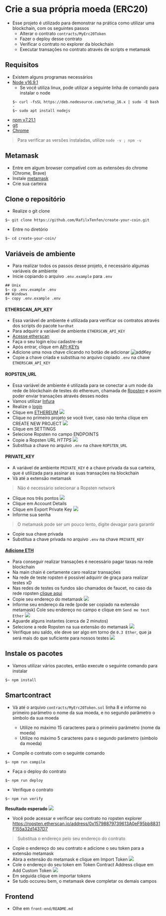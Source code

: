 # Crie a sua própria moeda (ERC20)

- Esse projeto é utilizado para demonstrar na prática como utilizar uma blockchain, com os seguintes passos
  - Alterar o contrato `contracts/MyErc20Token`
  - Fazer o deploy desse contrato
  - Verificar o contrato no explorer da blockchain
  - Executar transações no contrato através de scripts e metamask

## Requisitos
- Existem alguns programas necessários
- [Node v16.9.1](https://nodejs.org/en/blog/release/v16.9.1/)
  - Se você utiliza linux, pode utilizar a seguinte linha de comando para instalar o node
  ```shell
  $~ curl -fsSL https://deb.nodesource.com/setup_16.x | sudo -E bash -
  $~ sudo apt install nodejs
  ```
- [npm v7.21.1](https://docs.npmjs.com/downloading-and-installing-node-js-and-npm)
- [git](https://github.com/git-guides/install-git)
- [Chrome](https://www.google.com/chrome/)
> Para verificar as versões instaladas, utilize `node -v ; npm -v`


## Metamask
- Entre em algum browser compatível com as extensões do chrome (Chrome, Brave)
- Instale [metamask](https://chrome.google.com/webstore/detail/metamask/nkbihfbeogaeaoehlefnkodbefgpgknn?hl=en)
- Crie sua carteira

## Clone o repositório
- Realize o git clone
```shell
$~ git clone https://github.com/RafilxTenfen/create-your-coin.git
```
- Entre no diretório
```shell
$~ cd create-your-coin/
```

## Variáveis de ambiente
- Para realizar todos os passos desse projeto, é necessário algumas variáveis de ambiente
- Inicie copiando o arquivo `.env.example` para `.env`
```shell
## Unix
$~ cp .env.example .env
## Windows
$~ copy .env.example .env
```

#### ETHERSCAN_API_KEY
- Essa variável de ambiente é utilizada para verificar os contratos através dos scripts do pacote `hardhat`
- Para adquirir a variável de ambiente `ETHERSCAN_API_KEY`
- [Acesse etherscan](https://etherscan.io/login)
- Faça o seu login e/ou cadastre-se
- Após entrar, clique em [API-KEYs](https://etherscan.io/myapikey)
- Adicione uma nova chave clicando no botão de adicionar
![addKey](https://i.imgur.com/WCXMrX0.png)
- Copie a chave criada e substitua no arquivo copiado `.env` na chave `ETHERSCAN_API_KEY`

#### ROPSTEN_URL
- Essa variável de ambiente é utilizada para se conectar a um node da rede de blockchain de testes do ethereum, chamada de [Ropsten](https://ropsten.etherscan.io/) e assim poder enviar transações através desses nodes
- Vamos utilizar [Infura](https://infura.io/)
- Realize o [login](https://infura.io/login)
- Clique em [ETHEREUM](https://infura.io/dashboard/ethereum)
![](https://i.imgur.com/KWnGPDL.png)
- Clique no primeiro projeto se você tiver, caso não tenha clique em CREATE NEW PROJECT
![](https://i.imgur.com/9Zi0bNk.png)
- Clique em SETTINGS
- Selecione Ropsten no campo ENDPOINTS
- Copie a Ropsten URL *HTTPS*
![](https://i.imgur.com/8BUBnlM.png)
- Substitua a chave no arquivo `.env` na chave `ROPSTEN_URL`

#### PRIVATE_KEY
- A variável de ambiente `PRIVATE_KEY` é a chave privada da sua carteira, que é utilizada para assinar as suas transações na blockchain
- Vá até a extensão metamask
> Não é necessário selecionar a Ropsten network
- Clique nos três pontos
![](https://i.imgur.com/mCZCCFu.png)
- Clique em Account Details
- Clique em Export Private Key
![](https://i.imgur.com/Zq4VgOC.png)
- Informe sua senha
> O metamask pode ser um pouco lento, digite devagar para garantir
- Copie sua chave privada
- Substitua a chave privada no arquivo `.env` na chave `PRIVATE_KEY`

#### [Adicione ETH](https://faucet.ropsten.be/)
- Para conseguir realizar transações é necessário pagar taxas na rede blockchain
- Na main chain é certamente caro realizar transações
- Na rede de teste ropsten é possível adquirir de graça para realizar testes xD
- Nas redes de testes os fundos são chamados de faucet, no caso da rede ropsten [clique aqui](https://faucet.ropsten.be/)
- Copie seu endereço do metamask
![](https://i.imgur.com/RSxAQDM.png)
- Informe seu endereço da rede (pode ser copiado na extensão metamask) Cole seu endereço no campo e clique em `Send me test Ether`
![](https://i.imgur.com/vtO9oSz.png)
- Aguarde alguns instantes (cerca de 2 minutos)
- Selecione a rede Ropsten na sua extensão do metamask
![](https://i.imgur.com/a1IB1mp.png)
- Verifique seu saldo, ele deve ser algo em torno de `0.3 Ether`, que ja será mais do que suficiente para nossos testes
![](https://i.imgur.com/KViAZa9.png)

## Instale os pacotes
- Vamos utilizar vários pacotes, então execute o seguinte comando para instalar
```shell
$~ npm install
```

## Smartcontract
- Vá até o arquivo `contracts/MyErc20Token.sol` linha 8 e informe no primeiro parâmetro o nome da sua moeda, e no segundo parâmetro o simbolo da sua moeda
  - Utilize no máximo 15 caracteres para o primeiro parâmetro (nome da moeda)
  - Utilize no máximo 5 caracteres para o segundo parâmetro (símbolo da moeda)

- Compile o contrato com o seguinte comando
```shell
$~ npm run compile
```
- Faça o deploy do contrato
```shell
$~ npm run deploy
```

- Verifique o contrato
```shell
$~ npm run verify
```
__Resultado esperado__
![](https://i.imgur.com/VXxLOe1.png)

- Você pode acessar e verificar seu contrato no ropsten explorer https://ropsten.etherscan.io/address/0x15798879739613A0eF95bb8831F155a32d1437D7
> Substitua o endereço pelo seu endereço do contrato

- Copie o endereço do seu contrato e adicione o seu token para a extensão metamask
- Abra a extensão do metamask e clique em Import Token
![](https://i.imgur.com/0C2MdMT.png)
- Cole o endereço do seu token em Token Contract Address clique em Add Custom Token
![](https://i.imgur.com/cFg0h85.png)
- Em seguida clique em importar tokens
- Se tudo occureu bem, o metamask deve completar os demais campos

## Frontend

- Olhe em `front-end/README.md`
